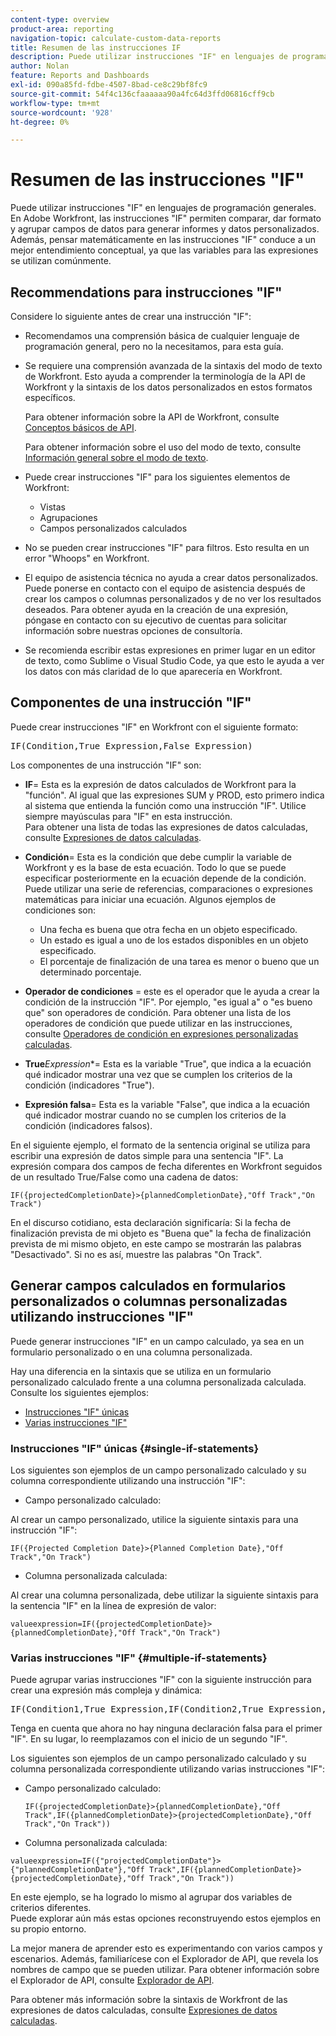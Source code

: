 ```yaml
---
content-type: overview
product-area: reporting
navigation-topic: calculate-custom-data-reports
title: Resumen de las instrucciones IF
description: Puede utilizar instrucciones "IF" en lenguajes de programación generales. En Adobe Workfront, las instrucciones "IF" permiten comparar, dar formato y agrupar campos de datos para generar informes y datos personalizados. Además, pensar matemáticamente en las instrucciones "IF" conduce a un mejor entendimiento conceptual, ya que las variables para las expresiones se utilizan comúnmente.
author: Nolan
feature: Reports and Dashboards
exl-id: 090a85fd-fdbe-4507-8bad-ce8c29bf8fc9
source-git-commit: 54f4c136cfaaaaaa90a4fc64d3ffd06816cff9cb
workflow-type: tm+mt
source-wordcount: '928'
ht-degree: 0%

---
```


# Resumen de las instrucciones &quot;IF&quot;

Puede utilizar instrucciones &quot;IF&quot; en lenguajes de programación generales. En Adobe Workfront, las instrucciones &quot;IF&quot; permiten comparar, dar formato y agrupar campos de datos para generar informes y datos personalizados. Además, pensar matemáticamente en las instrucciones &quot;IF&quot; conduce a un mejor entendimiento conceptual, ya que las variables para las expresiones se utilizan comúnmente.

## Recommendations para instrucciones &quot;IF&quot;

Considere lo siguiente antes de crear una instrucción &quot;IF&quot;:

* Recomendamos una comprensión básica de cualquier lenguaje de programación general, pero no la necesitamos, para esta guía.
* Se requiere una comprensión avanzada de la sintaxis del modo de texto de Workfront. Esto ayuda a comprender la terminología de la API de Workfront y la sintaxis de los datos personalizados en estos formatos específicos.

   Para obtener información sobre la API de Workfront, consulte [Conceptos básicos de API](../../../wf-api/general/api-basics.md).

   Para obtener información sobre el uso del modo de texto, consulte [Información general sobre el modo de texto](../../../reports-and-dashboards/reports/text-mode/understand-text-mode.md).

* Puede crear instrucciones &quot;IF&quot; para los siguientes elementos de Workfront:

   * Vistas
   * Agrupaciones
   * Campos personalizados calculados

* No se pueden crear instrucciones &quot;IF&quot; para filtros. Esto resulta en un error &quot;Whoops&quot; en Workfront.
* El equipo de asistencia técnica no ayuda a crear datos personalizados. Puede ponerse en contacto con el equipo de asistencia después de crear los campos o columnas personalizados y de no ver los resultados deseados. Para obtener ayuda en la creación de una expresión, póngase en contacto con su ejecutivo de cuentas para solicitar información sobre nuestras opciones de consultoría.
* Se recomienda escribir estas expresiones en primer lugar en un editor de texto, como Sublime o Visual Studio Code, ya que esto le ayuda a ver los datos con más claridad de lo que aparecería en Workfront.

## Componentes de una instrucción &quot;IF&quot;

Puede crear instrucciones &quot;IF&quot; en Workfront con el siguiente formato:
<pre>IF(Condition,True Expression,False Expression)</pre>Los componentes de una instrucción "IF" son:

* **IF**= Esta es la expresión de datos calculados de Workfront para la &quot;función&quot;. Al igual que las expresiones SUM y PROD, esto primero indica al sistema que entienda la función como una instrucción &quot;IF&quot;. Utilice siempre mayúsculas para &quot;IF&quot; en esta instrucción.\
   Para obtener una lista de todas las expresiones de datos calculadas, consulte [Expresiones de datos calculadas](../../../reports-and-dashboards/reports/calc-cstm-data-reports/calculated-data-expressions.md).

* **Condición**= Esta es la condición que debe cumplir la variable de Workfront y es la base de esta ecuación. Todo lo que se puede especificar posteriormente en la ecuación depende de la condición. Puede utilizar una serie de referencias, comparaciones o expresiones matemáticas para iniciar una ecuación. Algunos ejemplos de condiciones son:

   * Una fecha es buena que otra fecha en un objeto especificado.
   * Un estado es igual a uno de los estados disponibles en un objeto especificado.
   * El porcentaje de finalización de una tarea es menor o bueno que un determinado porcentaje.

* **Operador de condiciones** = este es el operador que le ayuda a crear la condición de la instrucción &quot;IF&quot;. Por ejemplo, &quot;es igual a&quot; o &quot;es bueno que&quot; son operadores de condición. Para obtener una lista de los operadores de condición que puede utilizar en las instrucciones, consulte [Operadores de condición en expresiones personalizadas calculadas](../../../reports-and-dashboards/reports/calc-cstm-data-reports/condition-operators-calculated-custom-expressions.md).

* **True***Expression**= Esta es la variable &quot;True&quot;, que indica a la ecuación qué indicador mostrar una vez que se cumplen los criterios de la condición (indicadores &quot;True&quot;).

* **Expresión falsa**= Esta es la variable &quot;False&quot;, que indica a la ecuación qué indicador mostrar cuando no se cumplen los criterios de la condición (indicadores falsos).

En el siguiente ejemplo, el formato de la sentencia original se utiliza para escribir una expresión de datos simple para una sentencia &quot;IF&quot;. La expresión compara dos campos de fecha diferentes en Workfront seguidos de un resultado True/False como una cadena de datos:

```
IF({projectedCompletionDate}>{plannedCompletionDate},"Off Track","On Track")
```

En el discurso cotidiano, esta declaración significaría: Si la fecha de finalización prevista de mi objeto es &quot;Buena que&quot; la fecha de finalización prevista de mi mismo objeto, en este campo se mostrarán las palabras &quot;Desactivado&quot;. Si no es así, muestre las palabras &quot;On Track&quot;.

## Generar campos calculados en formularios personalizados o columnas personalizadas utilizando instrucciones &quot;IF&quot;

Puede generar instrucciones &quot;IF&quot; en un campo calculado, ya sea en un formulario personalizado o en una columna personalizada.

Hay una diferencia en la sintaxis que se utiliza en un formulario personalizado calculado frente a una columna personalizada calculada. Consulte los siguientes ejemplos:

* [Instrucciones &quot;IF&quot; únicas](#single-if-statements)
* [Varias instrucciones &quot;IF&quot;](#multiple-if-statements)

### Instrucciones &quot;IF&quot; únicas {#single-if-statements}

Los siguientes son ejemplos de un campo personalizado calculado y su columna correspondiente utilizando una instrucción &quot;IF&quot;:

* Campo personalizado calculado:

Al crear un campo personalizado, utilice la siguiente sintaxis para una instrucción &quot;IF&quot;:

```
IF({Projected Completion Date}>{Planned Completion Date},"Off Track","On Track")
```

* Columna personalizada calculada:

Al crear una columna personalizada, debe utilizar la siguiente sintaxis para la sentencia &quot;IF&quot; en la línea de expresión de valor:

```
valueexpression=IF({projectedCompletionDate}>{plannedCompletionDate},"Off Track","On Track")
```

### Varias instrucciones &quot;IF&quot; {#multiple-if-statements}

Puede agrupar varias instrucciones &quot;IF&quot; con la siguiente instrucción para crear una expresión más compleja y dinámica:

<pre>IF(Condition1,True Expression,IF(Condition2,True Expression,False Expression)</pre>Tenga en cuenta que ahora no hay ninguna declaración falsa para el primer "IF". En su lugar, lo reemplazamos con el inicio de un segundo "IF".

Los siguientes son ejemplos de un campo personalizado calculado y su columna personalizada correspondiente utilizando varias instrucciones &quot;IF&quot;:

* Campo personalizado calculado:

   ```
   IF({projectedCompletionDate}>{plannedCompletionDate},"Off Track",IF({plannedCompletionDate}>{projectedCompletionDate},"Off Track","On Track"))
   ```

* Columna personalizada calculada:

```
valueexpression=IF({"projectedCompletionDate"}>{"plannedCompletionDate"},"Off Track",IF({plannedCompletionDate}>{projectedCompletionDate},"Off Track","On Track"))
```

En este ejemplo, se ha logrado lo mismo al agrupar dos variables de criterios diferentes.\
Puede explorar aún más estas opciones reconstruyendo estos ejemplos en su propio entorno.

La mejor manera de aprender esto es experimentando con varios campos y escenarios. Además, familiarícese con el Explorador de API, que revela los nombres de campo que se pueden utilizar. Para obtener información sobre el Explorador de API, consulte [Explorador de API](../../../wf-api/general/api-explorer.md).

Para obtener más información sobre la sintaxis de Workfront de las expresiones de datos calculadas, consulte [Expresiones de datos calculadas](../../../reports-and-dashboards/reports/calc-cstm-data-reports/calculated-data-expressions.md).
